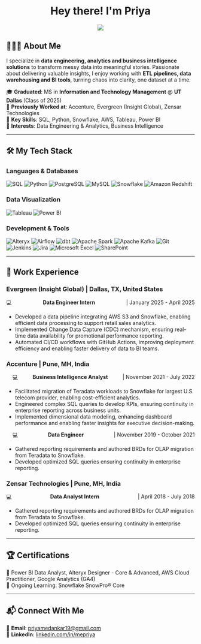<!-- **mpriya19/mpriya19** is a ✨ _special_ ✨ repository because its `README.md` (this file) appears on your GitHub profile. -->

<h1 align="center">Hey there! I'm Priya</h1>

<p align="center">
  <img src="https://readme-typing-svg.herokuapp.com?font=Fira+Code&duration=2000&pause=500&color=007ACC&center=true&width=435&lines=Data+Engineer;Data+Analyst;Business+Intelligence+Enthusiast" />
</p>  

## 🙋🏻‍♀️ About Me

I specialize in **data engineering, analytics and business intelligence solutions** to transform messy data into meaningful stories.
Passionate about delivering valuable insights, I enjoy working with **ETL pipelines, data warehousing and BI tools**, turning chaos into clarity, one dataset at a time.

🎓 **Graduated**: MS in **Information and Technology Management** @ **UT Dallas** (Class of 2025)  
🏢 **Previously Worked at**: Accenture, Evergreen (Insight Global), Zensar Technologies    
🧩 **Key Skills**: SQL, Python, Snowflake, AWS, Tableau, Power BI  
🎯 **Interests**: Data Engineering & Analytics, Business Intelligence  

---

## 🛠️ My Tech Stack  

### **Languages & Databases**
![SQL](https://img.shields.io/badge/SQL-CC2927?style=for-the-badge&logo=microsoftsqlserver&logoColor=white)
![Python](https://img.shields.io/badge/Python-3776AB?style=for-the-badge&logo=python&logoColor=white)
![PostgreSQL](https://img.shields.io/badge/PostgreSQL-31648C?style=for-the-badge&logo=postgresql&logoColor=white)
![MySQL](https://img.shields.io/badge/MySQL-4479A1?style=for-the-badge&logo=mysql&logoColor=white)
![Snowflake](https://img.shields.io/badge/Snowflake-29B5E8?style=for-the-badge&logo=snowflake&logoColor=white)
![Amazon Redshift](https://img.shields.io/badge/Amazon%20Redshift-8C4FFF?style=for-the-badge&logo=amazon-redshift&logoColor=white)

### **Data Visualization**
![Tableau](https://img.shields.io/badge/Tableau-005F9E?style=for-the-badge&logo=tableau&logoColor=white)
![Power BI](https://img.shields.io/badge/PowerBI-F2C811?style=for-the-badge&logo=powerbi&logoColor=black)

### **Development & Tools**
![Alteryx](https://img.shields.io/badge/Alteryx-0053A0?style=for-the-badge&logo=alteryx&logoColor=white)
![Airflow](https://img.shields.io/badge/Airflow-017CEE?style=for-the-badge&logo=apacheairflow&logoColor=white)
![dbt](https://img.shields.io/badge/dbt-FF694B?style=for-the-badge&logo=dbt&logoColor=white)
![Apache Spark](https://img.shields.io/badge/Apache%20Spark-E25A1C?style=for-the-badge&logo=apachespark&logoColor=white)
![Apache Kafka](https://img.shields.io/badge/Kafka-231F20?style=for-the-badge&logo=apachekafka&logoColor=white)
![Git](https://img.shields.io/badge/Git-F05032?style=for-the-badge&logo=git&logoColor=white)
![Jenkins](https://img.shields.io/badge/Jenkins-D24939?style=for-the-badge&logo=jenkins&logoColor=white)
![Jira](https://img.shields.io/badge/Jira-0052CC?style=for-the-badge&logo=jira&logoColor=white)
![Microsoft Excel](https://img.shields.io/badge/Excel-217346?style=for-the-badge&logo=microsoft-excel&logoColor=white)
![SharePoint](https://img.shields.io/badge/SharePoint-0078D4?style=for-the-badge&logo=microsoft-sharepoint&logoColor=white)

---

## 💼 Work Experience  

### Evergreen (Insight Global) | Dallas, TX, United States
<div style="display: flex; justify-content: space-between;">
  💻 <strong>Data Engineer Intern</strong>
  <span> | January 2025 - April 2025</span>
</div>
<ul>
  <li>Developed a data pipeline integrating AWS S3 and Snowflake, enabling efficient data processing to support retail sales analytics.</li>
  <li>Implemented Change Data Capture (CDC) mechanism, ensuring real-time data availability for promotional performance reporting.</li>
  <li>Automated CI/CD workflows with GitHub Actions, improving deployment efficiency and enabling faster delivery of data to BI teams.</li>
</ul>

### Accenture | Pune, MH, India
<div style="display: flex; justify-content: space-between; padding-left: 1.2em;">
  💻 <strong>Business Intelligence Analyst</strong>
  <span> | November 2021 - July 2022</span>
</div>
<ul>
  <li>Facilitated migration of Teradata workloads to Snowflake for largest U.S. telecom provider, enabling cost-efficient analytics.</li>
  <li>Engineered complex SQL queries to develop KPIs, ensuring continuity in enterprise reporting across business units.</li>
  <li>Implemented dimensional data modeling, enhancing dashboard performance and enabling faster insights for executive decision-making.</li>
</ul>
<div style="display: flex; justify-content: space-between; padding-left: 1.2em;">
  💻 <strong>Data Engineer</strong>
  <span> | November 2019 - October 2021</span>
</div>
<ul>
  <li>Gathered reporting requirements and authored BRDs for OLAP migration from Teradata to Snowflake.</li>
  <li>Developed optimized SQL queries ensuring continuity in enterprise reporting.</li>
</ul>

### Zensar Technologies | Pune, MH, India
<div style="display: flex; justify-content: space-between;">
  💻 <strong>Data Analyst Intern</strong>
  <span> | April 2018 - July 2018</span>
</div>
<ul>
  <li>Gathered reporting requirements and authored BRDs for OLAP migration from Teradata to Snowflake.</li>
  <li>Developed optimized SQL queries ensuring continuity in enterprise reporting.</li>
</ul>    

---

## 🏆 Certifications  

🏅 Power BI Data Analyst, Alteryx Designer - Core & Advanced, AWS Cloud Practitioner, Google Analytics (GA4)  
📖 Ongoing Learning: Snowflake SnowPro® Core  

---

## 📬 Connect With Me  

📩 **Email**: priyamedankar19@gmail.com  
📌 **LinkedIn**: [linkedin.com/in/mepriya](https://linkedin.com/in/mepriya)  
